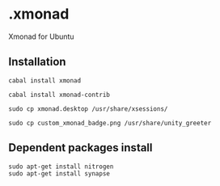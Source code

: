 .xmonad
=======

Xmonad for Ubuntu

    
Installation
-------
    
    cabal install xmonad

    cabal install xmonad-contrib

    sudo cp xmonad.desktop /usr/share/xsessions/

    sudo cp custom_xmonad_badge.png /usr/share/unity_greeter


Dependent packages install
------
        
    sudo apt-get install nitrogen
    sudo apt-get install synapse